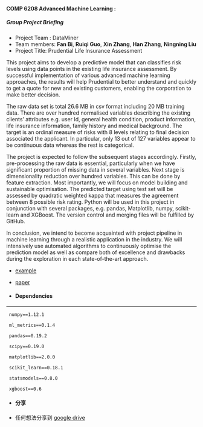 #### COMP 6208 Advanced Machine Learning : 
##### Group Project Briefing
* Project Team : DataMiner 
* Team members: **Fan Bi**, **Ruiqi Guo**, **Xin Zhang**, **Han Zhang**, **Ningning Liu**
* Project Title: Prudential Life Insurance Assessment

This project aims to develop a predictive model that can classifies risk levels using data points in the existing life insurance assessment. By successful implementation of various advanced machine learning approaches, the results will help Prudential to better understand and quickly to get a quote for new and existing customers, enabling the corporation to make better decision. 

The raw data set is total 26.6 MB in csv format including 20 MB training data. There are over hundred normalised variables describing the existing clients’ attributes e.g. user Id, general health condition, product information, life insurance information, family history and medical background. The target is an ordinal measure of risks with 8 levels relating to final decision associated the applicant. In particular, only 13 out of 127 variables appear to be continuous data whereas the rest is categorical. 

The project is expected to follow the subsequent stages accordingly. Firstly, pre-processing the raw data is essential, particularly when we have significant proportion of missing data in several variables. Next stage is dimensionality reduction over hundred variables. This can be done by feature extraction. Most importantly, we will focus on model building and sustainable optimisation. The predicted target using test set will be assessed by quadratic weighted kappa that measures the agreement between 8 possible risk rating. Python will be used in this project in conjunction with several packages, e.g. pandas, Matplotlib, numpy, scikit-learn and XGBoost. The version control and merging files will be fulfilled by GitHub.

In conclusion, we intend to become acquainted with project pipeline in machine learning through a realistic application in the industry. We will intensively use automated algorithms to continuously optimise the prediction model as well as compare both of excellence and drawbacks during the exploration in each state-of-the-art approach. 
 


* [example](https://github.com/Entheos1994/adml_dataminer/blob/master/example.ipynb)
* [paper](https://github.com/Entheos1994/adml_dataminer/blob/master/project_final.pdf)


* #### Dependencies
-------------------
```
 numpy==1.12.1

 ml_metrics==0.1.4

 pandas==0.19.2

 scipy==0.19.0

 matplotlib==2.0.0

 scikit_learn==0.18.1

 statsmodels==0.8.0

 xgboost==0.6
```


* #### 分享
- 任何想法分享到 [google drive](https://drive.google.com/drive/folders/0B8zqrhAmm5-1VGpSWkN6VW9lc00)

 







